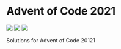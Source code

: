 # Advent of Code 2021

![](https://img.shields.io/badge/day%20📅-11-blue)
![](https://img.shields.io/badge/days%20completed-9-red)
![](https://img.shields.io/badge/stars%20⭐-18-yellow)

Solutions for Advent of Code 20121